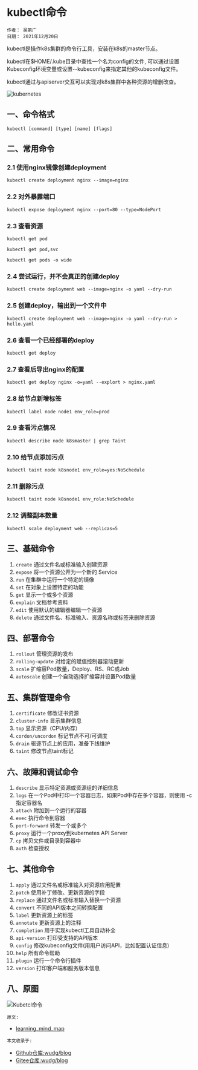 # kubectl命令

```describe
作者： 吴第广
日期： 2021年12月20日
```

kubectl是操作k8s集群的命令行工具，安装在k8s的master节点。

kubectl在$HOME/.kube目录中查找一个名为config的文件, 可以通过设置Kubeconfig环境变量或设置--kubeconfig来指定其他的kubeconfig文件。

kubectl通过与apiserver交互可以实现对k8s集群中各种资源的增删改查。


![kubernetes](https://cdn.jsdelivr.net/gh/wudg/picgo@master/images/kubernetes.jpg)


## 一、命令格式
`kubectl [command] [type] [name] [flags]`

## 二、常用命令

### 2.1 使用nginx镜像创建deployment
`kubectl create deployment nginx --image=nginx`

### 2.2 对外暴露端口
`kubectl expose deployment nginx --port=80 --type=NodePort`

### 2.3 查看资源

`kubectl get pod`

`kubectl get pod,svc`

`kubectl get pods -o wide`

### 2.4 尝试运行，并不会真正的创建deploy
`kubectl create deployment web --image=nginx -o yaml --dry-run`

### 2.5 创建deploy，输出到一个文件中
`kubectl create deployment web --image=nginx -o yaml --dry-run > hello.yaml`

### 2.6 查看一个已经部署的deploy
`kubectl get deploy`

### 2.7 查看后导出nginx的配置
`kubectl get deploy nginx -o=yaml --explort > nginx.yaml`

### 2.8 给节点新增标签
`kubectl label node node1 env_role=prod`

### 2.9 查看污点情况
`kubectl describe node k8smaster | grep Taint`

### 2.10 给节点添加污点
`kubectl taint node k8snode1 env_role=yes:NoSchedule`

### 2.11 删除污点
`kubectl taint node k8snode1 env_role:NoSchedule`

### 2.12 调整副本数量
`kubectl scale deployment web --replicas=5`

## 三、基础命令

1. `create` 通过文件名或标准输入创建资源
2. `expose` 将一个资源公开为一个新的 Service
3. `run` 在集群中运行一个特定的镜像
4. `set` 在对象上设置特定的功能
5. `get` 显示一个或多个资源
6. `explain` 文档参考资料
7. `edit` 使用默认的编辑器编辑一个资源
8. `delete` 通过文件名、标准输入、资源名称或标签来删除资源


## 四、部署命令

1. `rollout` 管理资源的发布
2. `rolling-update` 对给定的赋值控制器滚动更新
3. `scale` 扩缩容Pod数量，Deploy、RS、RC或Job
4. `autoscale` 创建一个自动选择扩缩容并设置Pod数量

## 五、集群管理命令

1. `certificate` 修改证书资源
2. `cluster-info` 显示集群信息
3. `top` 显示资源（CPU/内存）
4. `cordon/uncordon` 标记节点不可/可调度
5. `drain` 驱逐节点上的应用，准备下线维护
6. `taint` 修改节点taint标记


## 六、故障和调试命令

1. `describe` 显示特定资源或资源组的详细信息
2. `logs` 在一个Pod中打印一个容器日志，如果Pod中存在多个容器，则使用 -c 指定容器名
3. `attach` 附加到一个运行的容器
4. `exec` 执行命令到容器
5. `port-forward` 转发一个或多个
6. `proxy` 运行一个proxy到kubernetes API Server
7. `cp` 拷贝文件或目录到容器中
8. `auth` 检查授权

## 七、其他命令

1. `apply` 通过文件名或标准输入对资源应用配置
2. `patch` 使用补丁修改、更新资源的字段
3. `replace` 通过文件名或标准输入替换一个资源
4. `convert` 不同的API版本之间转换配置
5. `label` 更新资源上的标签
6. `annotate` 更新资源上的注释
7. `completion` 用于实现kubectl工具自动补全
8. `api-version` 打印受支持的API版本
9. `config` 修改kubeconfig文件(用用户访问API，比如配置认证信息)
10. `help` 所有命令帮助
11. `plugin` 运行一个命令行插件
12. `version` 打印客户端和服务版本信息

## 八、原图
![Kubetcl命令](https://cdn.jsdelivr.net/gh/wudg/picgo@master/images/Kubetcl命令-1.jpg)

`原文:`
* [learning_mind_map](https://github.com/0voice/learning_mind_map)

`本文收录于:`
* [Github仓库:wudg/blog](https://github.com/wudg/blog)
* [Gitee仓库:wudg/blog](https://githee.com/wudg/blog)
